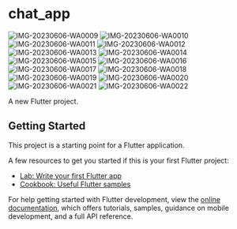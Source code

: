 # chat_app
![IMG-20230606-WA0009](https://github.com/amisharamani/Platform_Convertor_flutter/assets/130687844/f3a94398-024d-414e-95d6-9fe12d6c3f51)
![IMG-20230606-WA0010](https://github.com/amisharamani/Platform_Convertor_flutter/assets/130687844/e370adfe-d956-4c63-9dd1-d9af7f9928ce)
![IMG-20230606-WA0011](https://github.com/amisharamani/Platform_Convertor_flutter/assets/130687844/54a2df67-8362-476a-b03c-c29e3efd0bbc)
![IMG-20230606-WA0012](https://github.com/amisharamani/Platform_Convertor_flutter/assets/130687844/b82a8597-0a39-49e0-b69b-e0ce7f045baf)
![IMG-20230606-WA0013](https://github.com/amisharamani/Platform_Convertor_flutter/assets/130687844/1026d8f4-307e-4ff4-b562-87160518360a)
![IMG-20230606-WA0014](https://github.com/amisharamani/Platform_Convertor_flutter/assets/130687844/f04b7007-69cf-4155-ab95-c881765e12da)
![IMG-20230606-WA0015](https://github.com/amisharamani/Platform_Convertor_flutter/assets/130687844/e0f984b2-05d6-4eb2-9f19-d05ffcbacebe)
![IMG-20230606-WA0016](https://github.com/amisharamani/Platform_Convertor_flutter/assets/130687844/b6248217-7100-40e9-9ed7-9f9f27354d05)
![IMG-20230606-WA0017](https://github.com/amisharamani/Platform_Convertor_flutter/assets/130687844/e7fe3389-69eb-4067-9183-a175c55ed09c)
![IMG-20230606-WA0018](https://github.com/amisharamani/Platform_Convertor_flutter/assets/130687844/07e4ab5a-c1d6-4075-93e0-cf2db3526f8e)
![IMG-20230606-WA0019](https://github.com/amisharamani/Platform_Convertor_flutter/assets/130687844/4ca87afb-553a-4a30-aad0-7bc16b5c76c9)
![IMG-20230606-WA0020](https://github.com/amisharamani/Platform_Convertor_flutter/assets/130687844/ed5904ba-eec1-4d0e-a018-c6319d2442b2)
![IMG-20230606-WA0021](https://github.com/amisharamani/Platform_Convertor_flutter/assets/130687844/6d616ec4-16ea-4c88-ac14-7b70e8f41e3c)
![IMG-20230606-WA0022](https://github.com/amisharamani/Platform_Convertor_flutter/assets/130687844/26e89b47-b8cb-43d8-b81f-44d4a568eac6)

A new Flutter project.

## Getting Started

This project is a starting point for a Flutter application.

A few resources to get you started if this is your first Flutter project:

- [Lab: Write your first Flutter app](https://docs.flutter.dev/get-started/codelab)
- [Cookbook: Useful Flutter samples](https://docs.flutter.dev/cookbook)

For help getting started with Flutter development, view the
[online documentation](https://docs.flutter.dev/), which offers tutorials,
samples, guidance on mobile development, and a full API reference.

